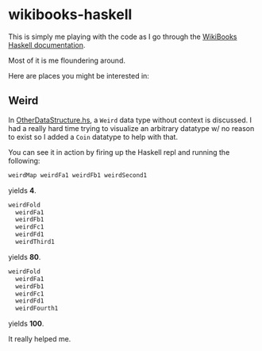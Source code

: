 # wikibooks-haskell

This is simply me playing with the code as I go through the [WikiBooks Haskell documentation](https://en.wikibooks.org/wiki/Haskell).

Most of it is me floundering around.

Here are places you might be interested in:

## Weird

In [OtherDataStructure.hs](https://github.com/oldfartdeveloper/wikibooks-haskell/blob/main/IntermediateHaskell/OtherDataStructures.hs), a `Weird` data type without context is discussed.  I had a really hard time trying to visualize an arbitrary datatype w/ no reason to exist so I added a `Coin` datatype to help with that.

You can see it in action by firing up the Haskell repl and running the following:

```haskell
weirdMap weirdFa1 weirdFb1 weirdSecond1
```

yields **4**.

```haskell
weirdFold
  weirdFa1
  weirdFb1
  weirdFc1
  weirdFd1
  weirdThird1
```

yields **80**.

```haskell
weirdFold
  weirdFa1
  weirdFb1
  weirdFc1
  weirdFd1
  weirdFourth1
```

yields **100**.

  It really helped me.
